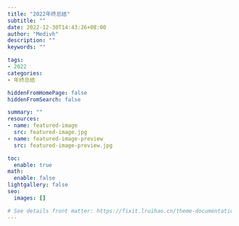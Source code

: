 ```yaml
---
title: "2022年终总结"
subtitle: ""
date: 2022-12-30T14:43:26+08:00
author: "Medivh"
description: ""
keywords: ""

tags:
- 2022
categories:
- 年终总结

hiddenFromHomePage: false
hiddenFromSearch: false

summary: ""
resources:
- name: featured-image
  src: featured-image.jpg
- name: featured-image-preview
  src: featured-image-preview.jpg

toc:
  enable: true
math:
  enable: false
lightgallery: false
seo:
  images: []

# See details front matter: https://fixit.lruihao.cn/theme-documentation-content/#front-matter
---
```


<!--more-->
